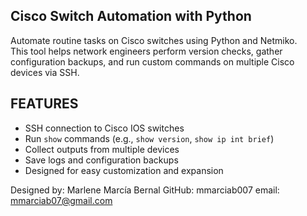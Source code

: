 ## Cisco Switch Automation with Python ##

Automate routine tasks on Cisco switches using Python and Netmiko.  
This tool helps network engineers perform version checks, gather configuration backups, and run custom commands on multiple Cisco devices via SSH.

## FEATURES ##
- SSH connection to Cisco IOS switches
- Run `show` commands (e.g., `show version`, `show ip int brief`)
- Collect outputs from multiple devices
- Save logs and configuration backups
- Designed for easy customization and expansion

Designed by: Marlene Marcía Bernal
GitHub: mmarciab007
email: mmarciab07@gmail.com
